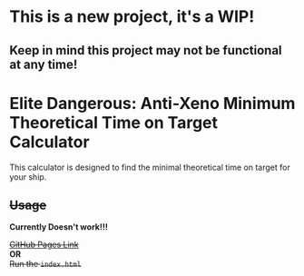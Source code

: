 # This is a **new** project, it's a **WIP**!
## Keep in mind this project may not be functional at any time!

# Elite Dangerous: Anti-Xeno Minimum Theoretical Time on Target Calculator
This calculator is designed to find the minimal theoretical time on target for your ship.

## ~~Usage~~
**Currently Doesn't work!!!**

[~~GitHub Pages Link~~]() \
**OR** \
~~Run the `index.html`~~